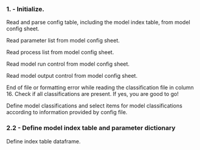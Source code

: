 ### 1. - Initialize.

Read and parse config table, including the model index table, from model config sheet.

Read parameter list from model config sheet.

Read process list from model config sheet.

Read model run control from model config sheet.

Read model output control from model config sheet.

End of file or formatting error while reading the classification file in column 16. Check if all classifications are present. If yes, you are good to go!

Define model classifications and select items for model classifications according to information provided by config file.

### 2.2 - Define model index table and parameter dictionary

Define index table dataframe.

